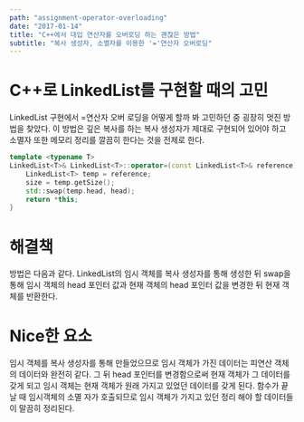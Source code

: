 ```yaml
---
path: "assignment-operator-overloading"
date: "2017-01-14"
title: "C++에서 대입 연산자를 오버로딩 하는 괜찮은 방법"
subtitle: "복사 생성자, 소멸자를 이용한 '='연산자 오버로딩"
---
```


# C++로 LinkedList를 구현할 때의 고민

LinkedList 구현에서 =연산자 오버 로딩을 어떻게 할까 봐 고민하던 중 굉장히 멋진 방법을 찾았다. 이 방법은 깊은 복사를 하는 복사 생성자가 제대로 구현되어 있어야 하고 소멸자 또한 메모리 정리를 깔끔히 한다는 것을 전제로 한다.

```cpp
template <typename T>
LinkedList<T>& LinkedList<T>::operator=(const LinkedList<T>& reference) {
    LinkedList<T> temp = reference;
    size = temp.getSize();
    std::swap(temp.head, head);
    return *this;
}
```

# 해결책

방법은 다음과 같다. LinkedList의 임시 객체를 복사 생성자를 통해 생성한 뒤 swap을 통해 임시 객체의 head 포인터 값과 현재 객체의 head 포인터 값을 변경한 뒤 현재 객체를 반환한다.

# Nice한 요소

임시 객체를 복사 생성자를 통해 만들었으므로 임시 객체가 가진 데이터는 피연산 객체의 데이터와 완전히 같다. 그 뒤 head 포인터를 변경함으로써 현재 객체가 그 데이터를 갖게 되고 임시 객체는 현재 객체가 원래 가지고 있었던 데이터를 갖게 된다. 함수가 끝날 때 임시객체의 소멸 자가 호출되므로 임시 객체가 가지고 있던 정리 해야 할 데이터들이 말끔히 정리된다.
